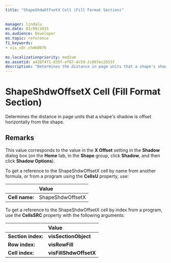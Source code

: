 ```yaml
---
title: "ShapeShdwOffsetX Cell (Fill Format Section)"
 
 
manager: lindalu
ms.date: 03/09/2015
ms.audience: Developer
ms.topic: reference
f1_keywords:
- vis_sdr.chm60076
 
ms.localizationpriority: medium
ms.assetid: a426f471-d35f-ef87-4c59-2c007ec2653f
description: "Determines the distance in page units that a shape's shadow is offset horizontally from the shape."
---
```


# ShapeShdwOffsetX Cell (Fill Format Section)

Determines the distance in page units that a shape's shadow is offset horizontally from the shape.
  
## Remarks

This value corresponds to the value in the **X Offset** setting in the **Shadow** dialog box (on the **Home** tab, in the **Shape** group, click **Shadow**, and then click **Shadow Options**).
  
To get a reference to the ShapeShdwOffsetX cell by name from another formula, or from a program using the **CellsU** property, use: 
  
||Value |
|:-----|:-----|
| **Cell name:**  <br/> | ShapeShdwOffsetX  <br/> |
   
To get a reference to the ShapeShdwOffsetX cell by index from a program, use the **CellsSRC** property with the following arguments: 
  
||Value |
|:-----|:-----|
| **Section index:**  <br/> |**visSectionObject** <br/> |
| **Row index:**  <br/> |**visRowFill** <br/> |
| **Cell index:**  <br/> |**visFillShdwOffsetX** <br/> |
   

